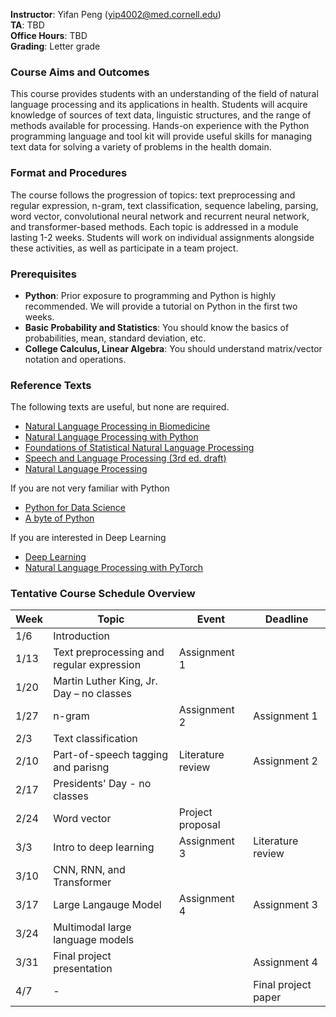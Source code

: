 **Instructor**: Yifan Peng ([yip4002@med.cornell.edu](yip4002@med.cornell.edu))<br>
**TA**: TBD<br>
**Office Hours**: TBD<br>
**Grading**: Letter grade

### Course Aims and Outcomes

This course provides students with an understanding of the field of natural language processing and its applications in health. Students will acquire knowledge of sources of text data, linguistic structures, and the range of methods available for processing. Hands-on experience with the Python programming language and tool kit will provide useful skills for managing text data for solving a variety of problems in the health domain.

### Format and Procedures

The course follows the progression of topics: text preprocessing and regular expression, n-gram, text classification, sequence labeling, parsing, word vector, convolutional neural network and recurrent neural network, and transformer-based methods. Each topic is addressed in a module lasting 1-2 weeks. Students will work on individual assignments alongside these activities, as well as participate in a team project.

### Prerequisites

* **Python**: Prior exposure to programming and Python is highly recommended. We will provide a tutorial on Python in the first two weeks.
* **Basic Probability and Statistics**: You should know the basics of probabilities, mean, standard deviation, etc.
* **College Calculus, Linear Algebra**: You should understand matrix/vector notation and operations.

### Reference Texts

The following texts are useful, but none are required.

* [Natural Language Processing in Biomedicine](https://link.springer.com/book/10.1007/978-3-031-55865-8)
* [Natural Language Processing with Python](https://www.nltk.org/book/)
* [Foundations of Statistical Natural Language Processing](https://nlp.stanford.edu/fsnlp/)
* [Speech and Language Processing (3rd ed. draft)](https://web.stanford.edu/~jurafsky/slp3/)
* [Natural Language Processing](https://github.com/jacobeisenstein/gt-nlp-class/blob/master/notes/eisenstein-nlp-notes.pdf)

If you are not very familiar with Python

* [Python for Data Science](https://github.com/jakevdp/PythonDataScienceHandbook)
* [A byte of Python](https://python.swaroopch.com/)

If you are interested in Deep Learning

* [Deep Learning](http://www.deeplearningbook.org/)
* [Natural Language Processing with PyTorch](https://www.amazon.com/Natural-Language-Processing-PyTorch-Applications/dp/1491978236)

### Tentative Course Schedule Overview 

| Week | Topic | Event | Deadline |
|----|-------------------------------------------|-----------------------------|---------------------|
| 1/6 | Introduction | | |
| 1/13 | Text preprocessing and regular expression | Assignment 1 | |
| 1/20 | Martin Luther King, Jr. Day – no classes | |
| 1/27 | n-gram | Assignment 2 | Assignment 1 |
| 2/3 | Text classification | | |
| 2/10 | Part-of-speech tagging and parisng | Literature review | Assignment 2 |
| 2/17 | Presidents' Day - no classes
| 2/24 | Word vector | Project proposal | |
| 3/3 | Intro to deep learning | Assignment 3 | Literature review |
| 3/10 | CNN, RNN, and Transformer |  |
| 3/17 | Large Langauge Model | Assignment 4 | Assignment 3 |
| 3/24 | Multimodal large language models |
| 3/31 | Final project presentation | | Assignment 4 |
| 4/7 | - | | Final project paper |
